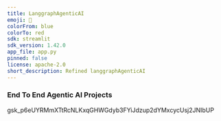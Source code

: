 ```yaml
---
title: LanggraphAgenticAI
emoji: 🐨
colorFrom: blue
colorTo: red
sdk: streamlit
sdk_version: 1.42.0
app_file: app.py
pinned: false
license: apache-2.0
short_description: Refined langgraphAgenticAI
---
```


### End To End Agentic AI Projects
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